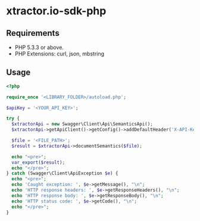 # xtractor.io-sdk-php

## Requirements

  - PHP 5.3.3 or above.
  - PHP Extensions: curl, json, mbstring

## Usage

```php
<?php

require_once '<LIBRARY_FOLDER>/autoload.php';

$apiKey = '<YOUR_API_KEY>';

try {
  $xtractorApi = new Swagger\Client\Api\SemanticsApi();
  $xtractorApi->getApiClient()->getConfig()->addDefaultHeader('X-API-Key', $apiKey);

  $file = '<FILE_PATH>';
  $result = $xtractorApi->documentSemantics($file);

  echo "<pre>";
  var_export($result);
  echo "</pre>";
} catch (Swagger\Client\ApiException $e) {
  echo "<pre>";
  echo 'Caught exception: ', $e->getMessage(), "\n";
  echo 'HTTP response headers: ', $e->getResponseHeaders(), "\n";
  echo 'HTTP response body: ', $e->getResponseBody(), "\n";
  echo 'HTTP status code: ', $e->getCode(), "\n";
  echo "</pre>";
}
```
